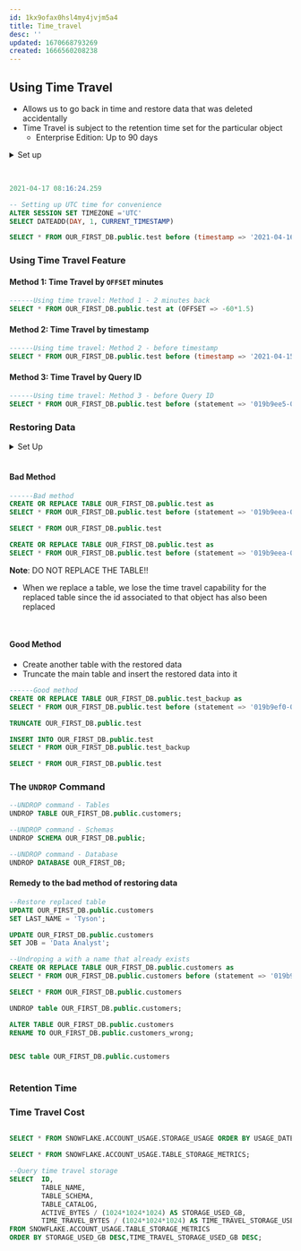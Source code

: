 ```yaml
---
id: 1kx9ofax0hsl4my4jvjm5a4
title: Time_travel
desc: ''
updated: 1670668793269
created: 1666560208238
---
```


## Using Time Travel
- Allows us to go back in time and restore data that was deleted accidentally
- Time Travel is subject to the retention time set for the particular object
  - Enterprise Edition: Up to 90 days

<details>
  <summary>Set up </summary>  

```sql
--Setting up table
CREATE OR REPLACE TABLE OUR_FIRST_DB.public.test (
   id int,
   first_name string,
  last_name string,
  email string,
  gender string,
  Job string,
  Phone string)
    
CREATE OR REPLACE FILE FORMAT MANAGE_DB.file_formats.csv_file
    type = csv
    field_delimiter = ','
    skip_header = 1
    
CREATE OR REPLACE STAGE MANAGE_DB.external_stages.time_travel_stage
    URL = 's3://data-snowflake-fundamentals/time-travel/'
    file_format = MANAGE_DB.file_formats.csv_file;
    

LIST @MANAGE_DB.external_stages.time_travel_stage

COPY INTO OUR_FIRST_DB.public.test
from @MANAGE_DB.external_stages.time_travel_stage
files = ('customers.csv')

SELECT * FROM OUR_FIRST_DB.public.test

```
</details>
<br>




```sql

2021-04-17 08:16:24.259

-- Setting up UTC time for convenience
ALTER SESSION SET TIMEZONE ='UTC'
SELECT DATEADD(DAY, 1, CURRENT_TIMESTAMP)

SELECT * FROM OUR_FIRST_DB.public.test before (timestamp => '2021-04-16 07:30:47.145'::timestamp)

```
### Using Time Travel Feature
#### Method 1: Time Travel by `OFFSET` minutes
```sql
------Using time travel: Method 1 - 2 minutes back
SELECT * FROM OUR_FIRST_DB.public.test at (OFFSET => -60*1.5)
```
#### Method 2: Time Travel by timestamp
```sql
------Using time travel: Method 2 - before timestamp
SELECT * FROM OUR_FIRST_DB.public.test before (timestamp => '2021-04-15 17:47:50.581'::timestamp)
```
#### Method 3: Time Travel by Query ID
```sql
------Using time travel: Method 3 - before Query ID
SELECT * FROM OUR_FIRST_DB.public.test before (statement => '019b9ee5-0500-8473-0043-4d8300073062')
```
### Restoring Data
<details>
  <summary>Set Up</summary>

```sql
--Setting up table

CREATE OR REPLACE TABLE OUR_FIRST_DB.public.test (
   id int,
   first_name string,
  last_name string,
  email string,
  gender string,
  Job string,
  Phone string);
    

COPY INTO OUR_FIRST_DB.public.test
from @MANAGE_DB.external_stages.time_travel_stage
files = ('customers.csv');

SELECT * FROM OUR_FIRST_DB.public.test;

--Use-case: Update data (by mistake)
UPDATE OUR_FIRST_DB.public.test
SET LAST_NAME = 'Tyson';


UPDATE OUR_FIRST_DB.public.test
SET JOB = 'Data Analyst';

SELECT * FROM OUR_FIRST_DB.public.test before (statement => '019b9eea-0500-845a-0043-4d830007402a')
```
</details>

<br>

#### Bad Method

```sql
------Bad method
CREATE OR REPLACE TABLE OUR_FIRST_DB.public.test as
SELECT * FROM OUR_FIRST_DB.public.test before (statement => '019b9eea-0500-845a-0043-4d830007402a')

SELECT * FROM OUR_FIRST_DB.public.test

CREATE OR REPLACE TABLE OUR_FIRST_DB.public.test as
SELECT * FROM OUR_FIRST_DB.public.test before (statement => '019b9eea-0500-8473-0043-4d830007307a') -- Time Travel Data No Longer Available
```

**Note**: DO NOT REPLACE THE TABLE!! 
- When we replace a table, we lose the time travel capability for the replaced table since the id associated to that object has also been replaced

<br>

#### Good Method
- Create another table with the restored data
- Truncate the main table and insert the restored data into it
```sql
------Good method
CREATE OR REPLACE TABLE OUR_FIRST_DB.public.test_backup as
SELECT * FROM OUR_FIRST_DB.public.test before (statement => '019b9ef0-0500-8473-0043-4d830007309a')

TRUNCATE OUR_FIRST_DB.public.test

INSERT INTO OUR_FIRST_DB.public.test
SELECT * FROM OUR_FIRST_DB.public.test_backup

SELECT * FROM OUR_FIRST_DB.public.test 
```

### The `UNDROP` Command
```sql
--UNDROP command - Tables
UNDROP TABLE OUR_FIRST_DB.public.customers;

--UNDROP command - Schemas
UNDROP SCHEMA OUR_FIRST_DB.public;

--UNDROP command - Database
UNDROP DATABASE OUR_FIRST_DB;
```
#### Remedy to the bad method of restoring data

```sql
--Restore replaced table 
UPDATE OUR_FIRST_DB.public.customers
SET LAST_NAME = 'Tyson';

UPDATE OUR_FIRST_DB.public.customers
SET JOB = 'Data Analyst';

--Undroping a with a name that already exists
CREATE OR REPLACE TABLE OUR_FIRST_DB.public.customers as
SELECT * FROM OUR_FIRST_DB.public.customers before (statement => '019b9f7c-0500-851b-0043-4d83000762be')

SELECT * FROM OUR_FIRST_DB.public.customers

UNDROP table OUR_FIRST_DB.public.customers;

ALTER TABLE OUR_FIRST_DB.public.customers
RENAME TO OUR_FIRST_DB.public.customers_wrong;


DESC table OUR_FIRST_DB.public.customers
    
```
### Retention Time


### Time Travel Cost
```sql

SELECT * FROM SNOWFLAKE.ACCOUNT_USAGE.STORAGE_USAGE ORDER BY USAGE_DATE DESC;

SELECT * FROM SNOWFLAKE.ACCOUNT_USAGE.TABLE_STORAGE_METRICS;

--Query time travel storage
SELECT 	ID, 
		TABLE_NAME, 
		TABLE_SCHEMA,
        TABLE_CATALOG,
		ACTIVE_BYTES / (1024*1024*1024) AS STORAGE_USED_GB,
		TIME_TRAVEL_BYTES / (1024*1024*1024) AS TIME_TRAVEL_STORAGE_USED_GB
FROM SNOWFLAKE.ACCOUNT_USAGE.TABLE_STORAGE_METRICS
ORDER BY STORAGE_USED_GB DESC,TIME_TRAVEL_STORAGE_USED_GB DESC;
```